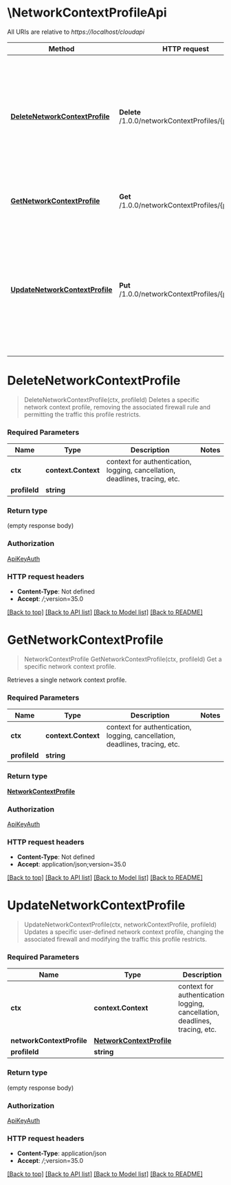 # \NetworkContextProfileApi

All URIs are relative to *https://localhost/cloudapi*

Method | HTTP request | Description
------------- | ------------- | -------------
[**DeleteNetworkContextProfile**](NetworkContextProfileApi.md#DeleteNetworkContextProfile) | **Delete** /1.0.0/networkContextProfiles/{profileId} | Deletes a specific network context profile, removing the associated firewall rule and permitting the traffic this profile restricts.
[**GetNetworkContextProfile**](NetworkContextProfileApi.md#GetNetworkContextProfile) | **Get** /1.0.0/networkContextProfiles/{profileId} | Get a specific network context profile.
[**UpdateNetworkContextProfile**](NetworkContextProfileApi.md#UpdateNetworkContextProfile) | **Put** /1.0.0/networkContextProfiles/{profileId} | Updates a specific user-defined network context profile, changing the associated firewall and modifying the traffic this profile restricts.


# **DeleteNetworkContextProfile**
> DeleteNetworkContextProfile(ctx, profileId)
Deletes a specific network context profile, removing the associated firewall rule and permitting the traffic this profile restricts.

### Required Parameters

Name | Type | Description  | Notes
------------- | ------------- | ------------- | -------------
 **ctx** | **context.Context** | context for authentication, logging, cancellation, deadlines, tracing, etc.
  **profileId** | **string**|  | 

### Return type

 (empty response body)

### Authorization

[ApiKeyAuth](../README.md#ApiKeyAuth)

### HTTP request headers

 - **Content-Type**: Not defined
 - **Accept**: *_/_*;version=35.0

[[Back to top]](#) [[Back to API list]](../README.md#documentation-for-api-endpoints) [[Back to Model list]](../README.md#documentation-for-models) [[Back to README]](../README.md)

# **GetNetworkContextProfile**
> NetworkContextProfile GetNetworkContextProfile(ctx, profileId)
Get a specific network context profile.

Retrieves a single network context profile. 

### Required Parameters

Name | Type | Description  | Notes
------------- | ------------- | ------------- | -------------
 **ctx** | **context.Context** | context for authentication, logging, cancellation, deadlines, tracing, etc.
  **profileId** | **string**|  | 

### Return type

[**NetworkContextProfile**](NetworkContextProfile.md)

### Authorization

[ApiKeyAuth](../README.md#ApiKeyAuth)

### HTTP request headers

 - **Content-Type**: Not defined
 - **Accept**: application/json;version=35.0

[[Back to top]](#) [[Back to API list]](../README.md#documentation-for-api-endpoints) [[Back to Model list]](../README.md#documentation-for-models) [[Back to README]](../README.md)

# **UpdateNetworkContextProfile**
> UpdateNetworkContextProfile(ctx, networkContextProfile, profileId)
Updates a specific user-defined network context profile, changing the associated firewall and modifying the traffic this profile restricts.

### Required Parameters

Name | Type | Description  | Notes
------------- | ------------- | ------------- | -------------
 **ctx** | **context.Context** | context for authentication, logging, cancellation, deadlines, tracing, etc.
  **networkContextProfile** | [**NetworkContextProfile**](NetworkContextProfile.md)|  | 
  **profileId** | **string**|  | 

### Return type

 (empty response body)

### Authorization

[ApiKeyAuth](../README.md#ApiKeyAuth)

### HTTP request headers

 - **Content-Type**: application/json
 - **Accept**: *_/_*;version=35.0

[[Back to top]](#) [[Back to API list]](../README.md#documentation-for-api-endpoints) [[Back to Model list]](../README.md#documentation-for-models) [[Back to README]](../README.md)


